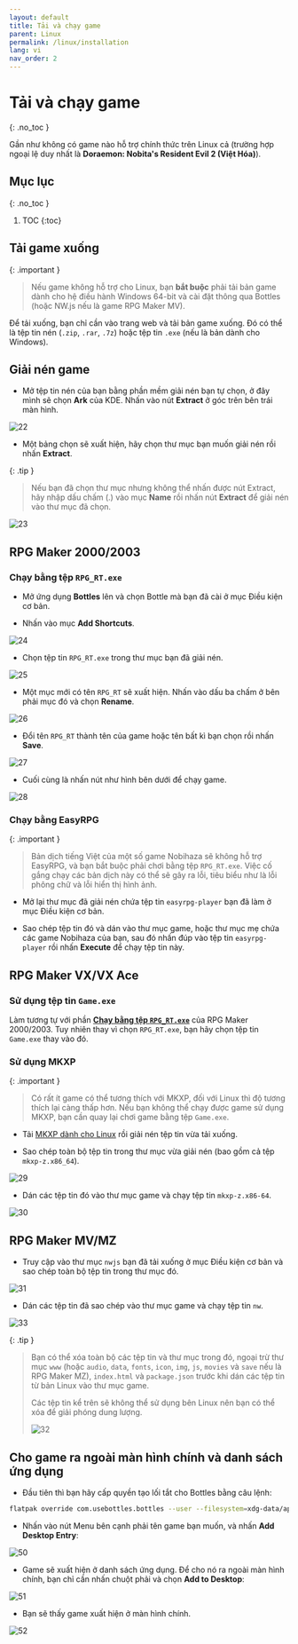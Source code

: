 ```yaml
---
layout: default
title: Tải và chạy game
parent: Linux
permalink: /linux/installation
lang: vi
nav_order: 2
---
```


# Tải và chạy game
{: .no_toc }

Gần như không có game nào hỗ trợ chính thức trên Linux cả (trường hợp ngoại lệ duy nhất là **Doraemon: Nobita's Resident Evil 2 (Việt Hóa)**).

## Mục lục
{: .no_toc }

1. TOC
{:toc}

## Tải game xuống

{: .important }
> Nếu game không hỗ trợ cho Linux, bạn **bắt buộc** phải tải bản game dành cho hệ điều hành Windows 64-bit và cài đặt thông qua Bottles (hoặc NW.js nếu là game RPG Maker MV).

Để tải xuống, bạn chỉ cần vào trang web và tải bản game xuống. Đó có thể là tệp tin nén (`.zip`, `.rar`, `.7z`) hoặc tệp tin `.exe` (nếu là bản dành cho Windows).

## Giải nén game

* Mở tệp tin nén của bạn bằng phần mềm giải nén bạn tự chọn, ở đây mình sẽ chọn **Ark** của KDE. Nhấn vào nút **Extract** ở góc trên bên trái màn hình.

![22](images/image-21.png)

* Một bảng chọn sẽ xuất hiện, hãy chọn thư mục bạn muốn giải nén rồi nhấn **Extract**.

{: .tip }
> Nếu bạn đã chọn thư mục nhưng không thể nhấn được nút Extract, hãy nhập dấu chấm (.) vào mục **Name** rồi nhấn nút **Extract** để giải nén vào thư mục đã chọn.

![23](images/image-22.png)

## RPG Maker 2000/2003

### Chạy bằng tệp `RPG_RT.exe`

* Mở ứng dụng **Bottles** lên và chọn Bottle mà bạn đã cài ở mục Điều kiện cơ bản.

* Nhấn vào mục **Add Shortcuts**.

![24](images/image-23.png)

* Chọn tệp tin `RPG_RT.exe` trong thư mục bạn đã giải nén.

![25](images/image-24.png)

* Một mục mới có tên `RPG_RT` sẽ xuất hiện. Nhấn vào dấu ba chấm ở bên phải mục đó và chọn **Rename**.

![26](images/image-25.png)

* Đổi tên `RPG_RT` thành tên của game hoặc tên bất kì bạn chọn rồi nhấn **Save**.

![27](images/image-26.png)

* Cuối cùng là nhấn nút như hình bên dưới để chạy game.

![28](images/image-27.png)

### Chạy bằng EasyRPG

{: .important }
> Bản dịch tiếng Việt của một số game Nobihaza sẽ không hỗ trợ EasyRPG, và bạn bắt buộc phải chơi bằng tệp `RPG_RT.exe`. Việc cố gắng chạy các bản dịch này có thể sẽ gây ra lỗi, tiêu biểu như là lỗi phông chữ và lỗi hiển thị hình ảnh.

* Mở lại thư mục đã giải nén chứa tệp tin `easyrpg-player` bạn đã làm ở mục Điều kiện cơ bản.

* Sao chép tệp tin đó và dán vào thư mục game, hoặc thư mục mẹ chứa các game Nobihaza của bạn, sau đó nhấn đúp vào tệp tin `easyrpg-player` rồi nhấn **Execute** để chạy tệp tin này.

## RPG Maker VX/VX Ace

### Sử dụng tệp tin `Game.exe`

Làm tương tự với phần [**Chạy bằng tệp `RPG_RT.exe`**](#ch%E1%BA%A1y-b%E1%BA%B1ng-t%E1%BB%87p-rpg_rtexe) của RPG Maker 2000/2003. Tuy nhiên thay vì chọn `RPG_RT.exe`, bạn hãy chọn tệp tin `Game.exe` thay vào đó.

### Sử dụng MKXP

{: .important }
> Có rất ít game có thể tương thích với MKXP, đối với Linux thì độ tương thích lại càng thấp hơn. Nếu bạn không thể chạy được game sử dụng MKXP, bạn cần quay lại chơi game bằng tệp `Game.exe`.

* Tải [MKXP dành cho Linux](https://nbhzvn.one/tools/MKXP/mkxp-z-linux.zip) rồi giải nén tệp tin vừa tải xuống.

* Sao chép toàn bộ tệp tin trong thư mục vừa giải nén (bao gồm cả tệp `mkxp-z.x86_64`).

![29](images/image-28.png)

* Dán các tệp tin đó vào thư mục game và chạy tệp tin `mkxp-z.x86-64`.

![30](images/image-29.png)

## RPG Maker MV/MZ

* Truy cập vào thư mục `nwjs` bạn đã tải xuống ở mục Điều kiện cơ bản và sao chép toàn bộ tệp tin trong thư mục đó.

![31](images/image-30.png)

* Dán các tệp tin đã sao chép vào thư mục game và chạy tệp tin `nw`.

![33](images/image-32.png)

{: .tip }
> Bạn có thể xóa toàn bộ các tệp tin và thư mục trong đó, ngoại trừ thư mục `www` (hoặc `audio`, `data`, `fonts`, `icon`, `img`, `js`, `movies` và `save` nếu là RPG Maker MZ), `index.html` và `package.json` trước khi dán các tệp tin từ bản Linux vào thư mục game.
>
> Các tệp tin kể trên sẽ không thể sử dụng bên Linux nên bạn có thể xóa để giải phóng dung lượng.
>
> ![32](images/image-31.png)

## Cho game ra ngoài màn hình chính và danh sách ứng dụng

* Đầu tiên thì bạn hãy cấp quyền tạo lối tắt cho Bottles bằng câu lệnh:

```sh
flatpak override com.usebottles.bottles --user --filesystem=xdg-data/applications
```

* Nhấn vào nút Menu bên cạnh phải tên game bạn muốn, và nhấn **Add Desktop Entry**:

![50](images/image-49.png)

* Game sẽ xuất hiện ở danh sách ứng dụng. Để cho nó ra ngoài màn hình chính, bạn chỉ cần nhấn chuột phải và chọn **Add to Desktop**:

![51](images/image-50.png)

* Bạn sẽ thấy game xuất hiện ở màn hình chính.

![52](images/image-51.png)